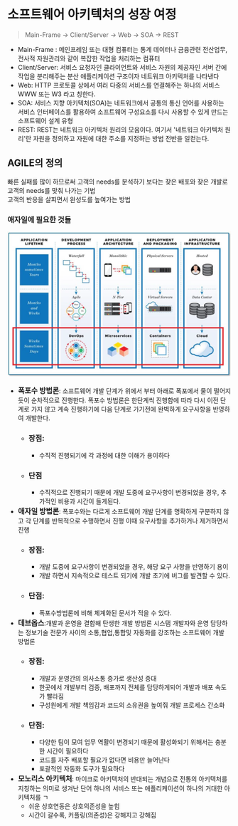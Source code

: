 # 소프트웨어 아키텍처의 성장 여정

> Main-Frame -> Client/Server -> Web -> SOA -> REST

- Main-Frame : 메인프레임 또는 대형 컴퓨터는 통계 데이터나 금융관련 전산업무, 전사적 자원관리와 같이 복잡한 작업을 처리하는 컴퓨터
- Client/Server: 서비스 요청자인 클라이언트와 서비스 자원의 제공자인 서버 간에 작업을 분리해주는 분산 애플리케이션 구조이자 네트워크 아키텍처를 나타낸다
- Web: HTTP 프로토콜 상에서 여러 다중의 서비스를 연결해주는 하나의 서비스 WWW 또는 W3 라고 칭한다.
- SOA: 서비스 지향 아키텍처(SOA)는 네트워크에서 공통의 통신 언어를 사용하는 서비스 인터페이스를 활용하여 소프트웨어 구성요소를 다시 사용할 수 있게 만드는 소프트웨어 설계 유형
- REST:  REST는 네트워크 아키텍처 원리의 모음이다. 여기서 '네트워크 아키텍처 원리'란 자원을 정의하고 자원에 대한 주소를 지정하는 방법 전반을 일컫는다. 

## AGILE의 정의
빠른 실패를 많이 하므로써 고객의 needs를 분석하기 보다는 잦은 배포와 잦은 개발로 고객의 needs를 맞춰 나가는 기법   
고객의 반응을 살피면서 완성도를 높여가는 방법

### 애자일에 필요한 것들
![img.png](img.png)



- <strong style="font-size:16px">폭포수 방법론</strong>: 소프트웨어 개발 단계가 위에서 부터 아래로 폭포에서 물이 떨어지듯이 순차적으로 진행한다. 폭포수 방법론은 한단계씩 진행함에 따라 다시 이전 단계로 가지 않고 계속 진행하기에 다음 단계로 가기전에 완벽하게 요구사항을 반영하여 개발한다.
  - ### 장점:
    - 수직적 진행되기에 각 과정에 대한 이해가 용이하다
  - ### 단점
      - 수직적으로 진행되기 때문에 개발 도중에 요구사항이 변경되었을 경우, 추가적인 비용과 시간이 들게된다.
- <strong style="font-size:16px">애자일 방법론</strong>: 폭포수와는 다르게 소프트웨어 개발 단계를 명확하게 구분하지 않고 각 단계를 반복적으로 수행하면서 진행 이때 요구사항을 추가하거나 제거하면서 진행
  - ### 장점:
    - 개발 도중에 요구사항이 변경되었을 경우, 해당 요구 사항을 반영하기 용이
    - 개발 하면서 지속적으로 테스트 되기에 개발 초기에 버그를 발견할 수 있다.
  - ### 단점:
    - 폭포수방법론에 비해 체계화된 문서가 적을 수 있다.
- <strong style="font-size:16px">데브옵스</strong>:개발과 운영을 결합해 탄생한 개발 방법론 시스탬 개발자와 운영 담당하는 정보기술 전문가 사이의 소통,협업,통합및 자동화를 강조하는 소프트웨어 개발 방법론
  - ### 장점:
    - 개발과 운영간의 의사소통 증가로 생산성 증대
    - 한곳에서 개발부터 검증, 배포까지 전체를 담당하게되어 개발과 배포 속도가 빨라짐
    - 구성원에게 개발 책임감과 코드의 소유권을 높여줘 개발 프로세스 간소화
  - ### 단점:
    - 다양한 팀이 모여 업무 역활이 변경되기 때문에 활성화되기 위해서는 충분한 시간이 필요하다
    - 코드를 자주 배포할 필요가 없다면 비용만 늘어난다
    - 포괄적인 자동화 도구가 필요하다
- <strong style="font-size:16px">모노리스 아키텍처</strong>: 마이크로 아키텍처의 반대되는 개념으로 전통의 아키텍처를 지칭하는 의미로 생겨난 단어 하나의 서비스 또는 애플리케이션이 하나의 거대한 아키텍처를 ㄱ
  - 쉬운 상호연동은 상호의존성을 높힘
  - 시간이 갈수록, 커플링(의존성)은 강해지고 강해짐
